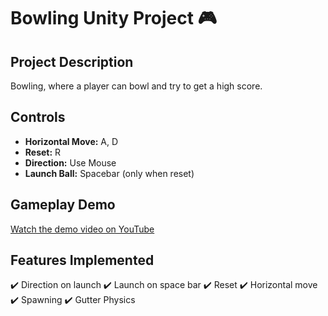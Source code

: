 # Bowling Unity Project 🎮

## Project Description
Bowling, where a player can bowl and try to get a high score.

## Controls
- **Horizontal Move:** A, D
- **Reset:** R
- **Direction:** Use Mouse
- **Launch Ball:** Spacebar (only when reset)

## Gameplay Demo
[Watch the demo video on YouTube](https://youtu.be/0-Ku7rkyUU0)


## Features Implemented
✔️ Direction on launch
✔️ Launch on space bar
✔️ Reset
✔️ Horizontal move
✔️ Spawning
✔️ Gutter Physics




